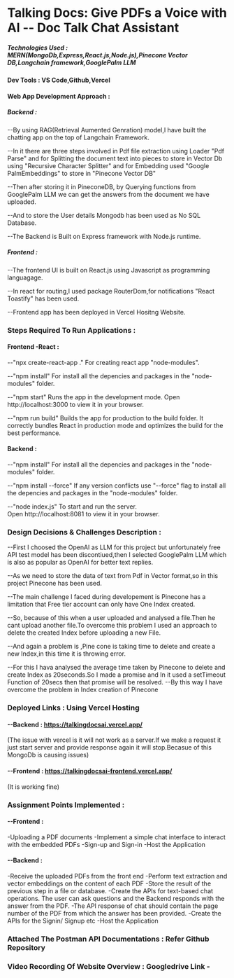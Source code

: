 # Talking Docs: Give PDFs a Voice with AI -- Doc Talk Chat Assistant

##### Technologies Used : MERN(MongoDb,Express,React.js,Node.js),Pinecone Vector DB,Langchain framework,GooglePalm LLM

#### Dev Tools : VS Code,Github,Vercel

#### Web App Development Approach :

##### Backend :
--By using RAG(Retrieval Aumented Genration) model,I have   built the chatting app on the top of Langchain Framework.

--In it there are three steps involved in Pdf file extraction using   Loader "Pdf Parse" and for Splitting the document text into   pieces to store in Vector Db using "Recursive Character     Splitter" and for Embedding used "Google PalmEmbeddings"
  to store in "Pinecone Vector DB"
  
--Then after storing it in PineconeDB, by Querying functions    from GooglePalm LLM we can get the answers from the    document we have uploaded.

--And to store the User details Mongodb has been used as No    SQL Database.

--The Backend is Built on Express framework with Node.js runtime.


##### Frontend :
--The frontend UI is built on React.js using Javascript as programming languagage.

--In react for routing,I used package RouterDom,for notifications "React Toastify" has been used.

--Frontend app has been deployed in Vercel Hositng Website.

### Steps Required To Run Applications :

#### Frontend -React :

--"npx create-react-app ."
  For creating react app "node-modules".

--"npm install"
   For install all the depencies and packages in the "node-modules" folder.

--"npm start"
   Runs the app in the development mode.
   Open http://localhost:3000 to view it in your browser.

--"npm run build"
   Builds the app for production to the build folder. 
   It correctly bundles React in production mode and optimizes the build for the best performance.

#### Backend :

--"npm install"
     For install all the depencies and packages in the "node-modules" folder.

--"npm install --force"
    If any version conflicts use "--force" flag to  install all the depencies and packages in the "node-modules" folder.

--"node index.js"
   To start and run the server.  
   Open http://localhost:8081 to view it in your browser.

### Design Decisions & Challenges Description :

--First I choosed the OpenAI as LLM for this project but unfortunately free API test model has been discontiued,then I selected GooglePalm LLM which
   is also as popular as OpenAI for better text replies.
   
--As we need to store the data of text from Pdf in Vector format,so in this project Pinecone has been used.

--The main challenge I faced during developement is Pinecone has a limitation that Free tier account can only have One Index created.

--So, because of this when a user uploaded and analysed a file.Then he cant upload another file.To overcome this problem I used an approach to delete the
  created Index before uploading a new File.
  
--And again a problem is ,Pine cone is taking time to delete and create a new Index,in this time it is throwing error.

--For this I hava analysed the average time taken by Pinecone to delete and create Index as 20seconds.So I made a promise and In it used a setTimeout   Function of 20secs then that promise will be resolved.
--By this way I have overcome the problem in Index creation of Pinecone

### Deployed Links : Using Vercel Hosting

#### --Backend : https://talkingdocsai.vercel.app/
  (The issue with vercel is it will not work as a server.If we make a request it just start server and provide response again it will stop.Becasue of this MongoDb is causing issues)

#### --Frontend : https://talkingdocsai-frontend.vercel.app/
  (It is working fine)

### Assignment Points Implemented :

#### --Frontend :
-Uploading a PDF documents
-Implement a simple chat interface to interact with the embedded PDFs
-Sign-up and Sign-in
-Host the Application

#### --Backend :
-Receive the uploaded PDFs from the front end
-Perform text extraction and vector embeddings on the content of each PDF
-Store the result of the previous step in a file or database.
-Create the APIs for text-based chat operations. The user can ask
questions and the Backend responds with the answer from the PDF.
-The API response of chat should contain the page number of the PDF from which
the answer has been provided.
-Create the APIs for the Signin/ Signup etc
-Host the Application

### Attached The Postman API Documentations : Refer Github Repository

### Video Recording Of Website Overview : Googledrive Link  - 

